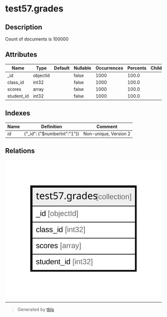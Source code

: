 # test57.grades

## Description

Count of documents is 100000

## Attributes

| Name | Type | Default | Nullable | Occurrences | Percents | Children | Parents | Comment |
| ---- | ---- | ------- | -------- | ----------- | -------- | -------- | ------- | ------- |
| _id | objectId |  | false | 1000 | 100.0 |  |  |  |
| class_id | int32 |  | false | 1000 | 100.0 |  |  |  |
| scores | array |  | false | 1000 | 100.0 |  |  |  |
| student_id | int32 |  | false | 1000 | 100.0 |  |  |  |

## Indexes

| Name | Definition | Comment |
| ---- | ---------- | ------- |
| _id_ | {"_id": {"$numberInt":"1"}} | Non-unique, Version 2 |

## Relations

![er](test57.grades.svg)

---

> Generated by [tbls](https://github.com/k1LoW/tbls)
